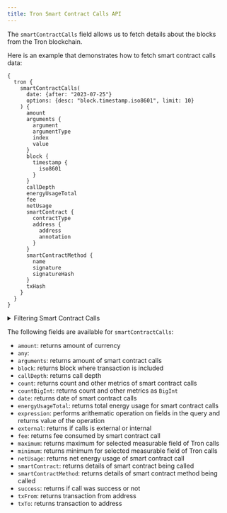 ```yaml
---
title: Tron Smart Contract Calls API
---
```


<head>
<meta name="title" content="Tron Smart Contract Calls API"/>
<meta name="description" content="Get information on smart contract calls and arguments passed on the Tron blockchain. Also, get information on blocks for tokens or NFTs on the Tron blockchain."/>
<meta name="keywords" content="Tron api, Tron python api, Tron nft api, Tron scan api, Tron api, Tron api docs, Tron crypto api, Tron blockchain api, network api"/>
<meta name="robots" content="index, follow"/>
<meta http-equiv="Content-Type" content="text/html; charset=utf-8"/>
<meta name="language" content="English"/>

<!-- Open Graph / Facebook -->
<meta property="og:type" content="website" />
<meta property="og:title" content="Tron Smart Contract Calls API" />
<meta property="og:description" content="Get information on smart contract calls and arguments passed on the Tron blockchain. Also, get information on blocks for tokens or NFTs on the Tron blockchain." />

<!-- Twitter -->
<meta property="twitter:card" content="summary_large_image" />
<meta property="twitter:title" content="Tron Smart Contract Calls API" />
<meta property="twitter:description" content="Get information on smart contract calls and arguments passed on Tron blockchain. Also, get blocks information for tokens or NFTs on the Tron blockchain." />
</head>

The `smartContractCalls` field allows us to fetch details about the blocks from the Tron blockchain.

Here is an example that demonstrates how to fetch smart contract calls data:

```
{
  tron {
    smartContractCalls(
      date: {after: "2023-07-25"}
      options: {desc: "block.timestamp.iso8601", limit: 10}
    ) {
      amount
      arguments {
        argument
        argumentType
        index
        value
      }
      block {
        timestamp {
          iso8601
        }
      }
      callDepth
      energyUsageTotal
      fee
      netUsage
      smartContract {
        contractType
        address {
          address
          annotation
        }
      }
      smartContractMethod {
        name
        signature
        signatureHash
      }
      txHash
    }
  }
}
```

<details>

<summary>Filtering Smart Contract Calls</summary>

Smart contract calls can be filtered using the following arguments:

- `any`:
- `date`: filter by date of the smart contract calls
- `external`: filter by external or internal smart contract calls
- `height`: filter by block height
- `options`: filter returned data by ordering, limiting, and constraining it
- `smartContractAddress`: filter by smart contract address being called
- `smartContractMethod`: filter by smart contract method being called
- `success`: filter by success of the call
- `time`: filter by time on which smart contract call was made
- `txFrom`: filter by action from address
- `txHash`: filter by transaction hash where transfer happened
- `txTo`: filter by action to address

</details>

The following fields are available for `smartContractCalls`:

- `amount`: returns amount of currency
- `any`:
- `arguments`: returns amount of smart contract calls
- `block`: returns block where transaction is included
- `callDepth`: returns call depth
- `count`: returns count and other metrics of smart contract calls
- `countBigInt`: returns count and other metrics as `BigInt`
- `date`: returns date of smart contract calls
- `energyUsageTotal`: returns total energy usage for smart contract calls
- `expression`: performs arithematic operation on fields in the query and returns value of the operation
- `external`: returns if calls is external or internal
- `fee`: returns fee consumed by smart contract call
- `maximum`: returns maximum for selected measurable field of Tron calls
- `minimum`: returns minimum for selected measurable field of Tron calls
- `netUsage`: returns net energy usage of smart contract call
- `smartContract`: returns details of smart contract being called
- `smartContractMethod`: returns details of smart contract method being called
- `success`: returns if call was success or not
- `txFrom`: returns transaction from address
- `txTo`: returns transaction to address
